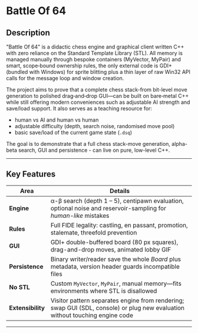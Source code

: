 # Battle Of 64

## **Description**
"Battle Of 64" is a didactic chess engine and graphical client written C++ with zero reliance on the Standard Template Library (STL).  All memory is managed manually through bespoke containers (MyVector, MyPair) and smart, scope‑bound ownership rules, the only external code is GDI+ (bundled with Windows) for sprite blitting plus a thin layer of raw Win32 API calls for the message loop and window creation.

The project aims to prove that a complete chess stack-from bit-level move generation to polished drag‑and‑drop GUI—can be built on bare‑metal C++ while still offering modern conveniences such as adjustable AI strength and save/load support. It also serves as a teaching resource for:

* human vs AI and human vs human
* adjustable difficulty (depth, search noise, randomised move pool)
* basic save/load of the current game state (`.dsq`)

The goal is to demonstrate that a full chess stack-move generation, alpha-beta search, GUI and persistence - can live on pure, low-level C++.

---

## Key Features
| Area        | Details |
|-------------|---------|
| **Engine**  | α-β search (depth 1 – 5), centipawn evaluation, optional noise and reservoir-sampling for *human-like* mistakes |
| **Rules**   | Full FIDE legality: castling, en passant, promotion, stalemate, threefold prevention |
| **GUI**     | GDI+ double-buffered board (80 px squares), drag-and-drop moves, animated lobby GIF |
| **Persistence** | Binary writer/reader save the whole *Board* plus metadata, version header guards incompatible files |
| **No STL**  | Custom `MyVector`, `MyPair`, manual memory—fits environments where STL is disallowed |
| **Extensibility**  | Visitor pattern separates engine from rendering; swap GUI (SDL, console) or plug new evaluation without touching engine code |
---


